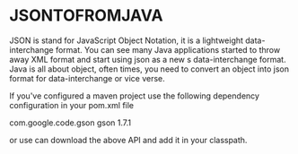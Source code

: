 JSONTOFROMJAVA
==============
JSON is stand for JavaScript Object Notation, it is a lightweight data-interchange format. You can see many Java applications started to throw away XML format and start using json as a new s data-interchange format. Java is all about object, often times, you need to convert an object into json format for data-interchange or vice verse.


If you've configured a maven project use the following 
dependency configuration in your pom.xml file

<dependency>
	<groupId>com.google.code.gson</groupId>
	<artifactId>gson</artifactId>
	<version>1.7.1</version>
</dependency>

or use can download the above API and add it in your classpath.

